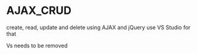 # AJAX_CRUD
create, read, update and delete using AJAX and jQuery 
use VS Studio for that

Vs needs to be removed 
